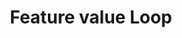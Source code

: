 ---
layout: loop
title: Feature value Loop
description: Feature value loop lists feature availabilities.
sidebar: loop
lang: en
subnav: loop_feature_value
uses_global_argument: true
returns_global_outputs: { countable : true, timestampable : true, versionable : false }
type: feature_value
arguments :
    - {name: "feature", description: "A single feature id.", example: "feature=\"2\"", mandatory: "true"}
    - {name: "product", description: "A single product id. (no longer mandatory since 2.2)", example: "product=\"9\""}
    - {name: "feature_availability", description: "A single or a list of feature availability ids.", example: "feature_availability=\"2,5\""}
    - {name: "exclude_feature_availability", description: "A boolean value to return only features with feature availability (no personal value).", example: "feature_availability=\"true\""}
    - {name: "exclude_free_text", description: "A boolean value to return only features with free text value (no feature availability).", example: "exclude_free_text=\"1\" or exclude_free_text=\"true\""}
    - {
            name: "order", description: "A list of values", example: "order=\"alpha_reverse\"", default: "manual",
            expected_values: [
                {name: "alpha",             description: "alphabetical order on title"},
                {name: "alpha_reverse",     description: "reverse alphabetical order on title"},
                {name: "manual",            description: ""},
                {name: "manual_reverse",    description: ""}
            ]
          }

outputs :
    - {name: "$ID", description: "the feature value id"}
    - {name: "$PRODUCT", description: "the id of the product. Deprecated, please use $PRODUCT_ID instead"}
    - {name: "$PRODUCT_ID", description: "(2.2) the id of the product"}
    - {name: "$FEATURE_AV_ID", description: "the feature av. ID. Null if the feature ha no feature av. Use FREE_TEXT_VALUE in this case."}
    - {name: "$IS_FREE_TEXT", description: "1 if this feature is free text, 0 otrherwise."}
    - {name: "$IS_FEATURE_AV", description: "1 if this feature is feature av., 0 otherwise."}
    - {name: "$FREE_TEXT_VALUE", description: "the free text value. Null if the feature has feature availability."}
    - {name: "$LOCALE", description: "the locale of returned results"}
    - {name: "$TITLE", description: "the feature availability title"}
    - {name: "$CHAPO", description: "the feature availability chapo"}
    - {name: "$DESCRIPTION", description: "the feature availability description"}
    - {name: "$POSTSCRIPTUM", description: "the feature availability postscriptum"}
    - {name: "$POSITION", description: "the feature value position"}
---